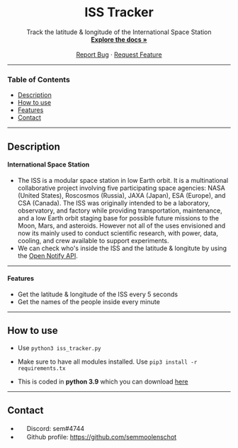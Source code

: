 <h1 align="center">ISS Tracker</h3>

  <p align="center">
    Track the latitude & longitude of the International Space Station
    <br />
    <a href="https://github.com/semmoolenschot/ISS-tracker"><strong>Explore the docs »</strong></a>
    <br />
    <br />
    <a href="https://github.com/semmoolenschot/ISS-tracker/issues">Report Bug</a>
    ·
    <a href="https://github.com/semmoolenschot/ISS-tracker/issues">Request Feature</a>

---
### Table of Contents
- [Description](#description)
- [How to use](#how-to-use)
- [Features](#features)
- [Contact](#contact)
---

## Description

#### International Space Station

- The ISS is a modular space station in low Earth orbit.  It is a multinational collaborative project involving five participating space agencies: NASA (United States), Roscosmos (Russia), JAXA (Japan), ESA (Europe), and CSA (Canada). The ISS was originally intended to be a laboratory, observatory, and factory while providing transportation, maintenance, and a low Earth orbit staging base for possible future missions to the Moon, Mars, and asteroids. However not all of the uses envisioned and now its mainly used to conduct scientific research, with power, data, cooling, and crew available to support experiments. 
- We can check who's inside the ISS and the latitude & longitute by using the [Open Notify API](http://open-notify.org).

---

#### Features
- Get the latitude & longitude of the ISS every 5 seconds
- Get the names of the people inside every minute

---

## How to use

- Use ``python3 iss_tracker.py``
- Make sure to have all modules installed. Use ``pip3 install -r requirements.tx``


- This is coded in **python 3.9** which you can download [here](https://www.python.org/downloads/)

---

## Contact

- <img width="16" src="https://cdn.iconscout.com/icon/free/png-256/discord-2752210-2285027.png"> Discord: sem#4744
- <img width="16" src="https://image.flaticon.com/icons/png/512/25/25231.png"> Github profile: https://github.com/semmoolenschot
